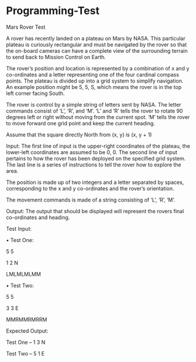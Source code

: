 # Programming-Test
Mars Rover Test


A rover has recently landed on a plateau on Mars by NASA.  This particular plateau is curiously rectangular and must be navigated by the rover so that the on-board cameras can have a complete view of the surrounding terrain to send back to Mission Control on Earth.

The rover’s position and location is represented by a combination of x and y co-ordinates and a letter representing one of the four cardinal compass points. The plateau is divided up into a grid system to simplify navigation.  An example position might be 5, 5, S, which means the rover is in the top left corner facing South.

The rover is control by a simple string of letters sent by NASA.  The letter commands consist of ‘L’, ‘R’, and ‘M’.  ‘L’ and ‘R’ tells the rover to rotate 90 degrees left or right without moving from the current spot.  ‘M’ tells the rover to move forward one grid point and keep the current heading.

Assume that the square directly North from (x, y) is (x, y + 1)

Input:
The first line of input is the upper-right coordinates of the plateau, the lower-left coordinates are assumed to be 0, 0. The second line of input pertains to how the rover has been deployed on the specified grid system. The last line is a series of instructions to tell the rover how to explore the area. 

The position is made up of two integers and a letter separated by spaces, corresponding to the x and y co-ordinates and the rover’s orientation.

The movement commands is made of a string consisting of ‘L’, ‘R’, ‘M’.

Output:
The output that should be displayed will represent the rovers final co-ordinates and heading.

Test Input:

•	Test One: 

5 5

1 2 N

LMLMLMLMM

•	Test Two:

5 5

3 3 E

MMRMMRMRRM

Expected Output:

Test One – 1 3 N

Test Two – 5 1 E
